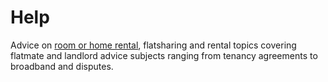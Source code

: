 Help
====

Advice on [room or home rental](/help/whyroomrental), flatsharing and rental
topics covering flatmate and landlord advice subjects ranging from tenancy
agreements to broadband and disputes.

